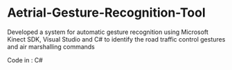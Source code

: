 # Aetrial-Gesture-Recognition-Tool
Developed a system for automatic gesture recognition using Microsoft Kinect SDK, Visual Studio and C# to identify the road traffic control gestures and air marshalling commands

Code in : C#
